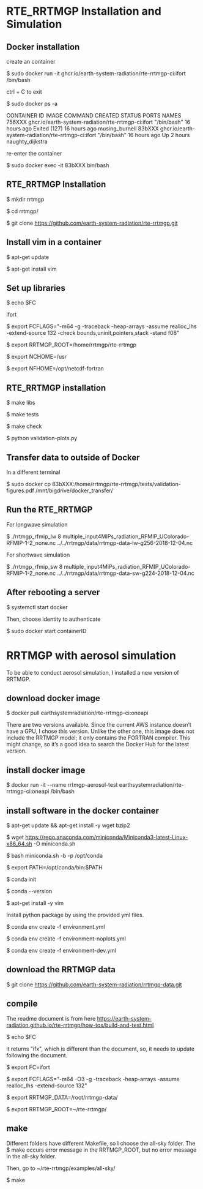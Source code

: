 # RTE_RRTMGP Installation and Simulation

## Docker installation

create an container

$ sudo docker run -it ghcr.io/earth-system-radiation/rte-rrtmgp-ci:ifort /bin/bash

ctrl + C to exit

$ sudo docker ps -a

CONTAINER ID   IMAGE                                                COMMAND       CREATED        STATUS                      PORTS     NAMES
756XXX   ghcr.io/earth-system-radiation/rte-rrtmgp-ci:ifort   "/bin/bash"   16 hours ago   Exited (127) 16 hours ago             musing_burnell
83bXXX   ghcr.io/earth-system-radiation/rte-rrtmgp-ci:ifort   "/bin/bash"   16 hours ago   Up 2 hours                            naughty_dijkstra

re-enter the container

$ sudo docker exec -it 83bXXX bin/bash


## RTE_RRTMGP Installation

$ mkdir rrtmgp

$ cd rrtmgp/

$ git clone https://github.com/earth-system-radiation/rte-rrtmgp.git

## Install vim in a container

$ apt-get update

$ apt-get install vim

## Set up libraries

$ echo $FC

ifort

$ export FCFLAGS="-m64 -g -traceback -heap-arrays -assume realloc_lhs -extend-source 132 -check bounds,uninit,pointers,stack -stand f08"

$ export RRTMGP_ROOT=/home/rrtmgp/rte-rrtmgp

$ export NCHOME=/usr

$ export NFHOME=/opt/netcdf-fortran

## RTE_RRTMGP installation

$ make libs

$ make tests

$ make check

$ python validation-plots.py

## Transfer data to outside of Docker

In a different terminal

$ sudo docker cp 83bXXX:/home/rrtmgp/rte-rrtmgp/tests/validation-figures.pdf /mnt/bigdrive/docker_transfer/

## Run the RTE_RRTMGP

For longwave simulation

$ ./rrtmgp_rfmip_lw   8 multiple_input4MIPs_radiation_RFMIP_UColorado-RFMIP-1-2_none.nc ../../rrtmgp/data/rrtmgp-data-lw-g256-2018-12-04.nc

For shortwave simulation

$ ./rrtmgp_rfmip_sw   8 multiple_input4MIPs_radiation_RFMIP_UColorado-RFMIP-1-2_none.nc ../../rrtmgp/data/rrtmgp-data-sw-g224-2018-12-04.nc

## After rebooting a server

$ systemctl start docker

Then, choose identity to authenticate

$ sudo docker start containerID



# RRTMGP with aerosol simulation

To be able to conduct aerosol simulation, I installed a new version of RRTMGP.

## download docker image

$ docker pull earthsystemradiation/rte-rrtmgp-ci:oneapi

There are two versions available. Since the current AWS instance doesn’t have a GPU, I chose this version. Unlike the other one, this image does not include the RRTMGP model; it only contains the FORTRAN compiler. This might change, so it’s a good idea to search the Docker Hub for the latest version.

## install docker image

$ docker run -it --name rrtmgp-aerosol-test earthsystemradiation/rte-rrtmgp-ci:oneapi /bin/bash

## install software in the docker container

$ apt-get update && apt-get install -y wget bzip2

$ wget https://repo.anaconda.com/miniconda/Miniconda3-latest-Linux-x86_64.sh -O miniconda.sh

$ bash miniconda.sh -b -p /opt/conda

$ export PATH=/opt/conda/bin:$PATH

$ conda init

$ conda --version

$ apt-get install -y vim

Install python package by using the provided yml files.

$ conda env create -f environment.yml

$ conda env create -f environment-noplots.yml 

$ conda env create -f environment-dev.yml 

## download the RRTMGP data

$ git clone https://github.com/earth-system-radiation/rrtmgp-data.git

## compile

The readme document is from here https://earth-system-radiation.github.io/rte-rrtmgp/how-tos/build-and-test.html

$ echo $FC

it returns "ifx", which is different than the document, so, it needs to update following the document. 

$ export FC=ifort

$ export FCFLAGS="-m64 -O3 -g -traceback -heap-arrays -assume realloc_lhs -extend-source 132"

$ export RRTMGP_DATA=/root/rrtmgp-data/

$ export RRTMGP_ROOT=~/rte-rrtmgp/

## make

Different folders have different Makefile, so I choose the all-sky folder. The $ make occurs error message in the RRTMGP_ROOT, but no error message in the all-sky folder.

Then, go to ~/rte-rrtmgp/examples/all-sky/

$ make

